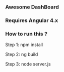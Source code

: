 
### Awesome DashBoard

### Requires Angular 4.x

### How to run this ?

Step 1: npm install

Step 2: ng build

Step 3: node server.js

